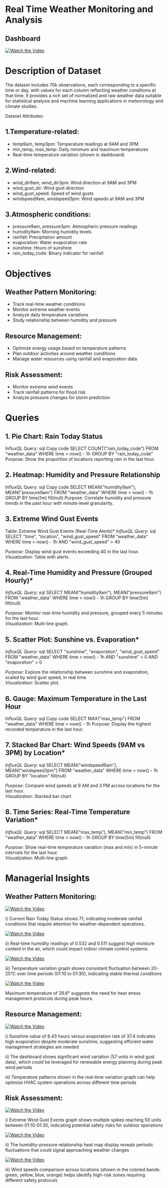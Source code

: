 # Real Time Weather Monitoring and Analysis 
## Dashboard 
[![Watch the Video](https://img.youtube.com/vi/yHxQ6yRFchk/0.jpg)](https://www.youtube.com/watch?v=yHxQ6yRFchk "Watch the Video")

# Description of Dataset

The dataset includes 70k observations, each corresponding to a specific time or day, with values for each column reflecting weather conditions at that time.
It provides a rich set of normalized and raw weather data suitable for statistical analysis and machine learning applications in meteorology and climate studies.

Dataset Attributes:

## 1.Temperature-related:

- temp9am, temp3pm: Temperature readings at 9AM and 3PM
- min_temp, max_temp: Daily minimum and maximum temperatures
- Real-time temperature variation (shown in dashboard)

## 2.Wind-related:

- wind_dir9am, wind_dir3pm: Wind direction at 9AM and 3PM
- wind_gust_dir: Wind gust direction
- wind_gust_speed: Speed of wind gusts
- windspeed9am, windspeed3pm: Wind speeds at 9AM and 3PM

## 3.Atmospheric conditions:

- pressure9am, pressure3pm: Atmospheric pressure readings
- humidity9am: Morning humidity levels
- rainfall: Precipitation amount
- evaporation: Water evaporation rate
- sunshine: Hours of sunshine
- rain_today_code: Binary indicator for rainfall


# Objectives

## Weather Pattern Monitoring:

- Track real-time weather conditions
- Monitor extreme weather events
- Analyze daily temperature variations
- Study relationship between humidity and pressure

## Resource Management:

- Optimize energy usage based on temperature patterns
- Plan outdoor activities around weather conditions
- Manage water resources using rainfall and evaporation data

## Risk Assessment:

- Monitor extreme wind events
- Track rainfall patterns for flood risk
- Analyze pressure changes for storm prediction


# Queries

## 1. Pie Chart: Rain Today Status
InfluxQL Query:
sql
Copy code
SELECT COUNT("rain_today_code") 
FROM "weather_data" 
WHERE time > now() - 1h 
GROUP BY "rain_today_code"
Purpose: Show the proportion of locations reporting rain in the last hour.

## 2. Heatmap: Humidity and Pressure Relationship
InfluxQL Query:
sql
Copy code
SELECT MEAN("humidity9am"), MEAN("pressure9am") 
FROM "weather_data" 
WHERE time > now() - 1h 
GROUP BY time(1m) fill(null)
Purpose: Correlate humidity and pressure trends in the past hour with minute-level granularity.

## 3. Extreme Wind Gust Events 
Table: Extreme Wind Gust Events (Real-Time Alerts)*
*InfluxQL Query*:
sql
SELECT "time", "location", "wind_gust_speed" 
FROM "weather_data" 
WHERE time > now() - 1h 
AND "wind_gust_speed" > 40

*Purpose*: Display wind gust events exceeding 40 in the last hour.  
*Visualization*: Table with alerts.


## 4.  Real-Time Humidity and Pressure (Grouped Hourly)*
*InfluxQL Query*:
sql
SELECT MEAN("humidity9am"), MEAN("pressure9am") 
FROM "weather_data" 
WHERE time > now() - 1h 
GROUP BY time(5m) fill(null)

*Purpose*: Monitor real-time humidity and pressure, grouped every 5 minutes for the last hour.  
*Visualization*: Multi-line graph.

## 5. Scatter Plot: Sunshine vs. Evaporation*
*InfluxQL Query*:
sql
SELECT "sunshine", "evaporation", "wind_gust_speed" 
FROM "weather_data" 
WHERE time > now() - 1h 
AND "sunshine" > 0 AND "evaporation" > 0

*Purpose*: Explore the relationship between sunshine and evaporation, scaled by wind gust speed, in real time.  
*Visualization*: Scatter plot.

## 6. Gauge: Maximum Temperature in the Last Hour
InfluxQL Query:
sql
Copy code
SELECT MAX("max_temp") 
FROM "weather_data" 
WHERE time > now() - 1h
Purpose: Display the highest recorded temperature in the last hour.

## 7. Stacked Bar Chart: Wind Speeds (9AM vs 3PM) by Location*
*InfluxQL Query*:
sql
SELECT MEAN("windspeed9am"), MEAN("windspeed3pm") 
FROM "weather_data" 
WHERE time > now() - 1h 
GROUP BY "location" fill(null)

*Purpose*: Compare wind speeds at 9 AM and 3 PM across locations for the last hour.  
*Visualization*: Stacked bar chart.

## 8. Time Series: Real-Time Temperature Variation*
*InfluxQL Query*:
sql
SELECT MEAN("max_temp"), MEAN("min_temp") 
FROM "weather_data" 
WHERE time > now() - 1h 
GROUP BY time(5m) fill(null)

*Purpose*: Show real-time temperature variation (max and min) in 5-minute intervals for the last hour.  
*Visualization*: Multi-line graph.

# Managerial Insights 

## Weather Pattern Monitoring:

[![Watch the Video](https://img.youtube.com/vi/uvmCbhy4tFo/0.jpg)](https://www.youtube.com/watch?v=uvmCbhy4tFo "Rain Today Status Video")

i) Current Rain Today Status shows 71, indicating moderate rainfall conditions that require attention for weather-dependent operations.


[![Watch the Video](https://img.youtube.com/vi/ZiYp4JijVwo/0.jpg)](https://www.youtube.com/watch?v=ZiYp4JijVwo "Watch the Video")

ii) Real-time humidity readings of 0.532 and 0.511 suggest high moisture content in the air, which could impact indoor climate control systems.

[![Watch the Video](https://img.youtube.com/vi/V9WnYtqwNbw/0.jpg)](https://www.youtube.com/watch?v=V9WnYtqwNbw "Watch the Video")


iii) Temperature variation graph shows consistent fluctuation between 20-25°C over time periods (01:10 to 01:30), indicating stable thermal conditions

[![Watch the Video](https://img.youtube.com/vi/2J3XFfj8elU/0.jpg)](https://www.youtube.com/watch?v=2J3XFfj8elU "Watch the Video")

Maximum temperature of 39.6° suggests the need for heat stress management protocols during peak hours.

## Resource Management:

[![Watch the Video](https://img.youtube.com/vi/RZBKWtW4iig/0.jpg)](https://www.youtube.com/watch?v=RZBKWtW4iig "Watch Rain Today Status Video")

i) Sunshine value of 8.43 hours versus evaporation rate of 37.4 indicates high evaporation despite moderate sunshine, suggesting efficient water management strategies are needed

ii) The dashboard shows significant wind variation (57 units in wind gust data), which could be leveraged for renewable energy planning during peak wind periods

iii) Temperature patterns shown in the real-time variation graph can help optimize HVAC system operations across different time periods


## Risk Assessment:

[![Watch the Video](https://img.youtube.com/vi/LhkfP839mP8/0.jpg)](https://www.youtube.com/watch?v=LhkfP839mP8 "Watch the Video")

i) Extreme Wind Gust Events graph shows multiple spikes reaching 50 units between 01:10-01:30, indicating potential safety risks for outdoor operations

[![Watch the Video](https://img.youtube.com/vi/SC49xJftPho/0.jpg)](https://www.youtube.com/watch?v=SC49xJftPho "Watch the Video")

ii) The humidity-pressure relationship heat map display reveals periodic fluctuations that could signal approaching weather changes

[![Watch the Video](https://img.youtube.com/vi/9CejtUgxYks/0.jpg)](https://www.youtube.com/watch?v=9CejtUgxYks "Watch the Video")

iii) Wind speeds comparison across locations (shown in the colored bands: green, yellow, blue, orange) helps identify high-risk zones requiring different safety protocols





